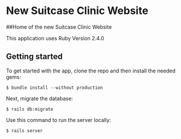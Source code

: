 # New Suitcase Clinic Website

##Home of the new Suitcase Clinic Website

This application uses Ruby Version 2.4.0

## Getting started

To get started with the app, clone the repo and then install the needed gems:
```
$ bundle install --without production
```

Next, migrate the database:

```
$ rails db:migrate
```

Use this command to run the server locally:

```
$ rails server
```